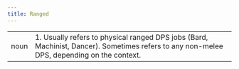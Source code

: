 ```yaml
---
title: Ranged
---
```

| | |
| --- | --- |
| noun | 1.  	Usually refers to physical ranged DPS jobs (Bard, Machinist, Dancer). Sometimes refers to any non-melee DPS, depending on the context.	|
